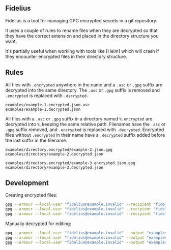 Fidelius
--------

Fidelius is a tool for managing GPG encrypted secrets in a git repository.

It uses a couple of rules to rename files when they are decrypted so that they
have the correct extension and placed in the directory structure you want.

It's partially useful when working with tools like [Helm] which will crash if
they encounter encrypted files in their directory structure.

Rules
-----

All files with `.encrypted` anywhere in the name and a `.asc` or `.gpg` suffix
are decrypted into the same directory. The `.asc` or `.gpg` suffix is removed
and `.encrypted` is replaced with `.decrypted`.

```
examples/example-1.encrypted.json.asc
examples/example-1.decrypted.json
```


All files with a `.asc` or `.gpg` suffix in a directory named `%.encrypted` are
decrypted into `%`, keeping the same relative path. Filenames have the `.asc` or
`.gpg` suffix removed, and `.encrypted` is replaced with `.decrypted`. Encrypted
files without `.encrypted` in their name have a `.decrypted` suffix added before
the last suffix in the filename.

```
examples/directory.encrypted/example-2.json.gpg
examples/directory/example-2.decrypted.json
```

```
examples/directory.encrypted/example-3.encrypted.json.gpg
examples/directory/example-3.decrypted.json
```

Development
-----------

Creating encrypted files:

```bash
gpg --armour --local-user "fidelius@example.invalid" --recipient "fidelius@example.invalid" --encrypt "examples/example-1.encrypted.json"
gpg --armour --local-user "fidelius@example.invalid" --recipient "fidelius@example.invalid" --encrypt "examples/directory.encrypted/example-2.json"
gpg --armour --local-user "fidelius@example.invalid" --recipient "fidelius@example.invalid" --encrypt "examples/directory.encrypted/example-3.encrypted.json"
```

Manually decrypted for editing:

```bash
gpg --armour --local-user "fidelius@example.invalid" --output "examples/example-1.encrypted.json" --decrypt "examples/example-1.encrypted.json.asc"
gpg --armour --local-user "fidelius@example.invalid" --output "examples/directory.encrypted/example-2.json" --decrypt "examples/directory.encrypted/example-2.json.asc"
gpg --armour --local-user "fidelius@example.invalid" --output "examples/directory.encrypted/example-3.encrypted.json" --decrypt "examples/directory.encrypted/example-3.encrypted.json.asc"
```
